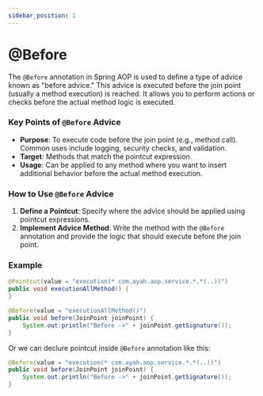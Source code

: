 ```yaml
---
sidebar_position: 1
---
```


# @Before

The `@Before` annotation in Spring AOP is used to define a type of advice known as "before advice." This advice is executed before the join point (usually a method execution) is reached. It allows you to perform actions or checks before the actual method logic is executed.

### Key Points of `@Before` Advice

- **Purpose**: To execute code before the join point (e.g., method call). Common uses include logging, security checks, and validation.
- **Target**: Methods that match the pointcut expression.
- **Usage**: Can be applied to any method where you want to insert additional behavior before the actual method execution.

### How to Use `@Before` Advice

1. **Define a Pointcut**: Specify where the advice should be applied using pointcut expressions.
2. **Implement Advice Method**: Write the method with the `@Before` annotation and provide the logic that should execute before the join point.

### Example

```java
@Pointcut(value = "execution(* com.ayah.aop.service.*.*(..))")
public void executionAllMethod() {
}

@Before(value = "executionAllMethod()")
public void before(JoinPoint joinPoint) {
    System.out.println("Before ->" + joinPoint.getSignature());
}
```
Or we can declure pointcut inside `@Before` annotation like this:
```java
@Before(value = "execution(* com.ayah.aop.service.*.*(..))")
public void before(JoinPoint joinPoint) {
    System.out.println("Before ->" + joinPoint.getSignature());
}
```